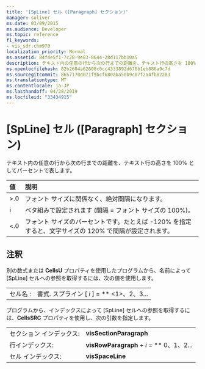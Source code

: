 ```yaml
---
title: '[SpLine] セル ([Paragraph] セクション)'
manager: soliver
ms.date: 03/09/2015
ms.audience: Developer
ms.topic: reference
f1_keywords:
- vis_sdr.chm970
localization_priority: Normal
ms.assetid: 84f4e5f1-7c28-9e83-8644-28d117bb10a5
description: テキスト内の任意の行から次の行までの距離を、テキスト行の高さを 100% としてパーセントで表します。
ms.openlocfilehash: 82b2604a62608c0cc4333892d678b1eb886a9c7d
ms.sourcegitcommit: 8657170d071f9bcf680aba50b9c07f2a4fb82283
ms.translationtype: MT
ms.contentlocale: ja-JP
ms.lasthandoff: 04/28/2019
ms.locfileid: "33434915"
---
```

# <a name="spline-cell-paragraph-section"></a>[SpLine] セル ([Paragraph] セクション)

テキスト内の任意の行から次の行までの距離を、テキスト行の高さを 100% としてパーセントで表します。
  
|**値**|**説明**|
|:-----|:-----|
| \>.0  <br/> | フォント サイズに関係なく、絶対間隔になります。  <br/> |
| i  <br/> | ベタ組みで設定されます (間隔 = フォント サイズの 100%)。  <br/> |
| \<.0  <br/> | フォント サイズのパーセントです。たとえば -120% を指定すると、文字サイズの 120% で間隔が設定されます。  <br/> |
   
## <a name="remarks"></a>注釈

別の数式または **CellsU** プロパティを使用したプログラムから、名前によって [SpLine] セルへの参照を取得するには、次の値を使用します。 
  
|||
|:-----|:-----|
| セル名 :  <br/> | 書式. スプライン [ *i* ] = ** <1>、2、3...  <br/> |
   
プログラムから、インデックスによって [SpLine] セルへの参照を取得するには、**CellsSRC** プロパティを使用し、次の引数を指定します。 
  
|||
|:-----|:-----|
| セクション インデックス:  <br/> |**visSectionParagraph** <br/> |
| 行インデックス:  <br/> |**visRowParagraph** +  *i* = ** 0、1、2...  <br/> |
| セル インデックス:  <br/> |**visSpaceLine** <br/> |
   

